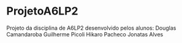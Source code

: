 # ProjetoA6LP2
Projeto da disciplina de A6LP2 desenvolvido pelos alunos:
Douglas Camandaroba
Guilherme Picoli
Hikaro Pacheco
Jonatas Alves
